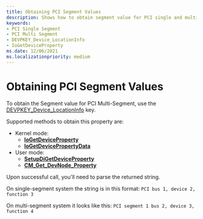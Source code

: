 ```yaml
---
title: Obtaining PCI Segment Values
description: Shows how to obtain segment value for PCI single and multi segment using DEVPKEY_Device_LocationInfo
keywords:
- PCI Single Segment
- PCI Multi Segment
- DEVPKEY_Device_LocationInfo
- IoGetDeviceProperty
ms.date: 12/06/2021
ms.localizationpriority: medium
---
```


# Obtaining PCI Segment Values

To obtain the Segment value for PCI Multi-Segment, use the [DEVPKEY_Device_LocationInfo](/windows-hardware/drivers/install/devpkey-device-locationinfo) key.

Supported methods to obtain this property are:

* Kernel mode:
    * [**IoGetDeviceProperty**](/windows-hardware/drivers/ddi/wdm/nf-wdm-iogetdeviceproperty)
    * [**IoGetDevicePropertyData**](/windows-hardware/drivers/ddi/wdm/nf-wdm-iogetdevicepropertydata)
* User mode:
    * [**SetupDiGetDeviceProperty**](/windows/win32/api/setupapi/nf-setupapi-setupdigetdevicepropertyw)
    * [**CM_Get_DevNode_Property**](/windows/win32/api/cfgmgr32/nf-cfgmgr32-cm_get_devnode_propertyw)

Upon successful call, you'll need to parse the returned string.

On single-segment system the string is in this format: `PCI bus 1, device 2, function 3`

On multi-segment system it looks like this: `PCI segment 1 bus 2, device 3, function 4`
